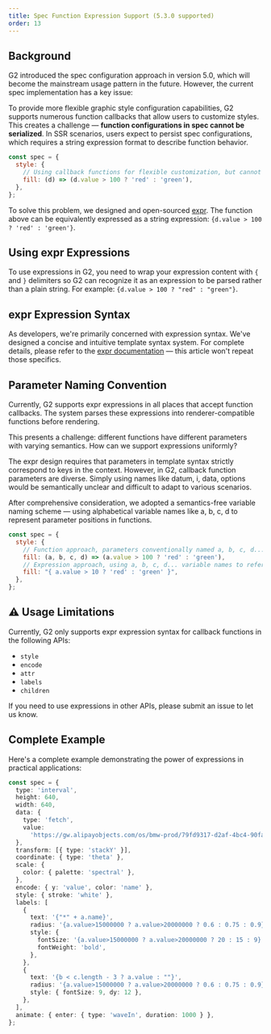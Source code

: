 ```yaml
---
title: Spec Function Expression Support (5.3.0 supported)
order: 13
---
```


## Background

G2 introduced the spec configuration approach in version 5.0, which will become the mainstream usage pattern in the future. However, the current spec implementation has a key issue:

To provide more flexible graphic style configuration capabilities, G2 supports numerous function callbacks that allow users to customize styles. This creates a challenge — **function configurations in spec cannot be serialized**. In SSR scenarios, users expect to persist spec configurations, which requires a string expression format to describe function behavior.

```js
const spec = {
  style: {
    // Using callback functions for flexible customization, but cannot be persisted
    fill: (d) => (d.value > 100 ? 'red' : 'green'),
  },
};
```

To solve this problem, we designed and open-sourced [expr](https://github.com/antvis/expr). The function above can be equivalently expressed as a string expression: `{d.value > 100 ? 'red' : 'green'}`.

## Using expr Expressions

To use expressions in G2, you need to wrap your expression content with `{` and `}` delimiters so G2 can recognize it as an expression to be parsed rather than a plain string. For example: `{d.value > 100 ? "red" : "green"}`.

## expr Expression Syntax

As developers, we're primarily concerned with expression syntax. We've designed a concise and intuitive template syntax system. For complete details, please refer to the [expr documentation](https://github.com/antvis/expr#readme) — this article won't repeat those specifics.

## Parameter Naming Convention

Currently, G2 supports expr expressions in all places that accept function callbacks. The system parses these expressions into renderer-compatible functions before rendering.

This presents a challenge: different functions have different parameters with varying semantics. How can we support expressions uniformly?

The expr design requires that parameters in template syntax strictly correspond to keys in the context. However, in G2, callback function parameters are diverse. Simply using names like datum, i, data, options would be semantically unclear and difficult to adapt to various scenarios.

After comprehensive consideration, we adopted a semantics-free variable naming scheme — using alphabetical variable names like a, b, c, d to represent parameter positions in functions.

```js
const spec = {
  style: {
    // Function approach, parameters conventionally named a, b, c, d...
    fill: (a, b, c, d) => (a.value > 100 ? 'red' : 'green'),
    // Expression approach, using a, b, c, d... variable names to reference parameters
    fill: "{ a.value > 10 ? 'red' : 'green' }",
  },
};
```

## ⚠️ Usage Limitations

Currently, G2 only supports expr expression syntax for callback functions in the following APIs:

- `style`
- `encode`
- `attr`
- `labels`
- `children`

If you need to use expressions in other APIs, please submit an issue to let us know.

## Complete Example

Here's a complete example demonstrating the power of expressions in practical applications:

```typescript
const spec = {
  type: 'interval',
  height: 640,
  width: 640,
  data: {
    type: 'fetch',
    value:
      'https://gw.alipayobjects.com/os/bmw-prod/79fd9317-d2af-4bc4-90fa-9d07357398fd.csv',
  },
  transform: [{ type: 'stackY' }],
  coordinate: { type: 'theta' },
  scale: {
    color: { palette: 'spectral' },
  },
  encode: { y: 'value', color: 'name' },
  style: { stroke: 'white' },
  labels: [
    {
      text: '{"*" + a.name}',
      radius: '{a.value>15000000 ? a.value>20000000 ? 0.6 : 0.75 : 0.9}',
      style: {
        fontSize: '{a.value>15000000 ? a.value>20000000 ? 20 : 15 : 9}',
        fontWeight: 'bold',
      },
    },
    {
      text: '{b < c.length - 3 ? a.value : ""}',
      radius: '{a.value>15000000 ? a.value>20000000 ? 0.6 : 0.75 : 0.9}',
      style: { fontSize: 9, dy: 12 },
    },
  ],
  animate: { enter: { type: 'waveIn', duration: 1000 } },
};
```
